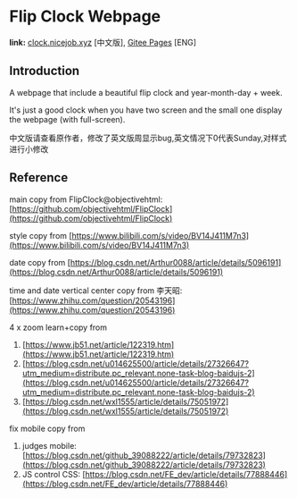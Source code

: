 # Flip Clock Webpage

**link:** [clock.nicejob.xyz](http://clock.nicejob.xyz/) [中文版], [Gitee Pages](https://dexilc.github.io/flipClock/) [ENG]

## Introduction

A webpage that include a beautiful flip clock and year-month-day + week.

It's just a good clock when you have two screen and the small one display the webpage (with full-screen).

中文版请查看原作者，修改了英文版周显示bug,英文情况下0代表Sunday,对样式进行小修改

## Reference

main copy from FlipClock@objectivehtml: [https://github.com/objectivehtml/FlipClock](https://github.com/objectivehtml/FlipClock)

style copy from [https://www.bilibili.com/s/video/BV14J411M7n3](https://www.bilibili.com/s/video/BV14J411M7n3)

date copy from [https://blog.csdn.net/Arthur0088/article/details/5096191](https://blog.csdn.net/Arthur0088/article/details/5096191)

time and date vertical center copy from 李天昭: [https://www.zhihu.com/question/20543196](https://www.zhihu.com/question/20543196)

4 x zoom learn+copy from

1. [https://www.jb51.net/article/122319.htm](https://www.jb51.net/article/122319.htm)
2. [https://blog.csdn.net/u014625500/article/details/27326647?utm_medium=distribute.pc_relevant.none-task-blog-baidujs-2](https://blog.csdn.net/u014625500/article/details/27326647?utm_medium=distribute.pc_relevant.none-task-blog-baidujs-2)
3. [https://blog.csdn.net/wxl1555/article/details/75051972](https://blog.csdn.net/wxl1555/article/details/75051972)

fix mobile copy from

1. judges mobile: [https://blog.csdn.net/github_39088222/article/details/79732823](https://blog.csdn.net/github_39088222/article/details/79732823)
2. JS control CSS: [https://blog.csdn.net/FE_dev/article/details/77888446](https://blog.csdn.net/FE_dev/article/details/77888446)